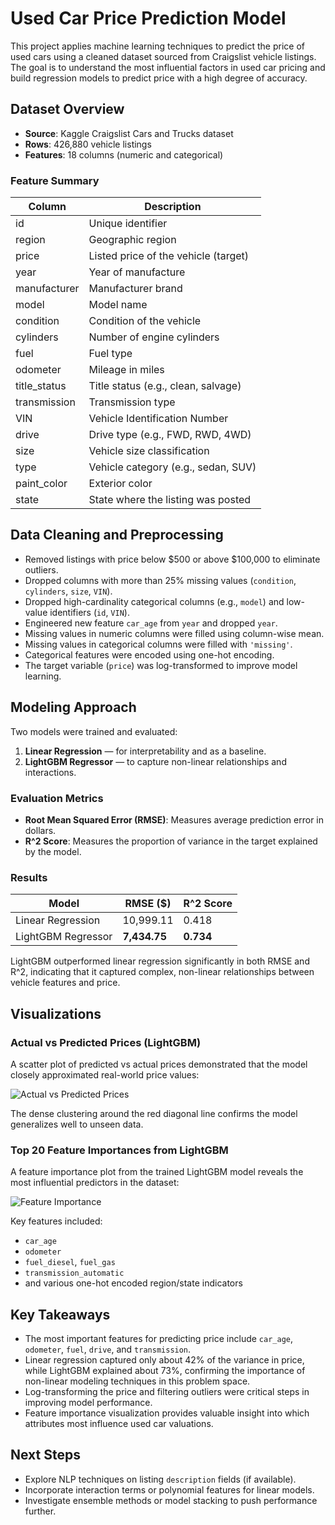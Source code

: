 # Used Car Price Prediction Model

This project applies machine learning techniques to predict the price of used cars using a cleaned dataset sourced from Craigslist vehicle listings. The goal is to understand the most influential factors in used car pricing and build regression models to predict price with a high degree of accuracy.

## Dataset Overview

- **Source**: Kaggle Craigslist Cars and Trucks dataset
- **Rows**: 426,880 vehicle listings
- **Features**: 18 columns (numeric and categorical)

### Feature Summary

| Column          | Description                            |
|-----------------|----------------------------------------|
| id              | Unique identifier                      |
| region          | Geographic region                      |
| price           | Listed price of the vehicle (target)   |
| year            | Year of manufacture                    |
| manufacturer    | Manufacturer brand                     |
| model           | Model name                             |
| condition       | Condition of the vehicle               |
| cylinders       | Number of engine cylinders             |
| fuel            | Fuel type                              |
| odometer        | Mileage in miles                       |
| title_status    | Title status (e.g., clean, salvage)    |
| transmission    | Transmission type                      |
| VIN             | Vehicle Identification Number          |
| drive           | Drive type (e.g., FWD, RWD, 4WD)       |
| size            | Vehicle size classification            |
| type            | Vehicle category (e.g., sedan, SUV)    |
| paint_color     | Exterior color                         |
| state           | State where the listing was posted     |

## Data Cleaning and Preprocessing

- Removed listings with price below $500 or above $100,000 to eliminate outliers.
- Dropped columns with more than 25% missing values (`condition`, `cylinders`, `size`, `VIN`).
- Dropped high-cardinality categorical columns (e.g., `model`) and low-value identifiers (`id`, `VIN`).
- Engineered new feature `car_age` from `year` and dropped `year`.
- Missing values in numeric columns were filled using column-wise mean.
- Missing values in categorical columns were filled with `'missing'`.
- Categorical features were encoded using one-hot encoding.
- The target variable (`price`) was log-transformed to improve model learning.

## Modeling Approach

Two models were trained and evaluated:

1. **Linear Regression** — for interpretability and as a baseline.
2. **LightGBM Regressor** — to capture non-linear relationships and interactions.

### Evaluation Metrics

- **Root Mean Squared Error (RMSE)**: Measures average prediction error in dollars.
- **R^2 Score**: Measures the proportion of variance in the target explained by the model.

### Results

| Model             | RMSE ($)      | R^2 Score |
|-------------------|----------------|-----------|
| Linear Regression | 10,999.11      | 0.418     |
| LightGBM Regressor| **7,434.75**   | **0.734** |

LightGBM outperformed linear regression significantly in both RMSE and R^2, indicating that it captured complex, non-linear relationships between vehicle features and price.

## Visualizations

### Actual vs Predicted Prices (LightGBM)

A scatter plot of predicted vs actual prices demonstrated that the model closely approximated real-world price values:

![Actual vs Predicted Prices](https://github.com/justinye0617/Used-Car-Price-Prediction-Model/blob/main/actualVsPredicted.png)

The dense clustering around the red diagonal line confirms the model generalizes well to unseen data.

### Top 20 Feature Importances from LightGBM

A feature importance plot from the trained LightGBM model reveals the most influential predictors in the dataset:

![Feature Importance]([https://github.com/justinye0617/Used-Car-Price-Prediction-Model/blob/main/featureImportance.png](https://github.com/justinye0617/Used-Car-Price-Prediction-Model/blob/main/top20features.png))

Key features included:
- `car_age`
- `odometer`
- `fuel_diesel`, `fuel_gas`
- `transmission_automatic`
- and various one-hot encoded region/state indicators

## Key Takeaways

- The most important features for predicting price include `car_age`, `odometer`, `fuel`, `drive`, and `transmission`.
- Linear regression captured only about 42% of the variance in price, while LightGBM explained about 73%, confirming the importance of non-linear modeling techniques in this problem space.
- Log-transforming the price and filtering outliers were critical steps in improving model performance.
- Feature importance visualization provides valuable insight into which attributes most influence used car valuations.

## Next Steps

- Explore NLP techniques on listing `description` fields (if available).
- Incorporate interaction terms or polynomial features for linear models.
- Investigate ensemble methods or model stacking to push performance further.
